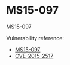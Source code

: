 # MS15-097

MS15-097  

Vulnerability reference:
 * [MS15-097](https://technet.microsoft.com/library/security/ms15-097)
 * [CVE-2015-2517](http://cve.mitre.org/cgi-bin/cvename.cgi?name=cve-2015-2517)
 




